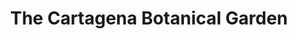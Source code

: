 ---
layout: home
klass: compositionBlocks
title: The Cartagena Botanical Garden
background:  /assets/images/Picture1-JBGP.jpeg
height: 50hv
navbar:
    color: white
    hasWhiteText: false
    floating: true
composition:
  - type: heroImage
  - type: split
    data: The-Garden.TheGarden
  - type: split
    data: The-Garden.Mission
  - type: split
    data: The-Garden.polarBear
permalink: /The-Garden

---